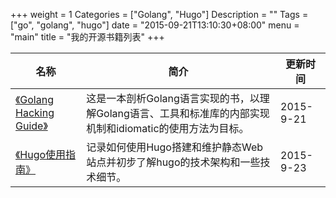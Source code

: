 +++
weight = 1
Categories = ["Golang", "Hugo"]
Description = ""
Tags = ["go", "golang", "hugo"]
date = "2015-09-21T13:10:30+08:00"
menu = "main"
title = "我的开源书籍列表"
+++

名称 | 简介 | 更新时间
------------- | ------------- | -------------
[《Golang Hacking Guide》](http://book.tonybai.com/ghg) | 这是一本剖析Golang语言实现的书，以理解Golang语言、工具和标准库的内部实现机制和idiomatic的使用方法为目标。| 2015-9-21
[《Hugo使用指南》](http://book.tonybai.com/gohugo) | 记录如何使用Hugo搭建和维护静态Web站点并初步了解hugo的技术架构和一些技术细节。 | 2015-9-23
